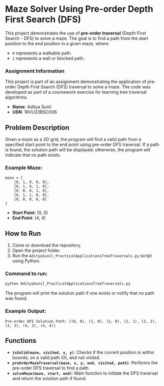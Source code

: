 # Maze Solver Using Pre-order Depth First Search (DFS)

This project demonstrates the use of **pre-order traversal** (Depth First Search - DFS) to solve a maze. The goal is to find a path from the start position to the end position in a given maze, where:
- `0` represents a walkable path.
- `1` represents a wall or blocked path.

### Assignment Information

This project is part of an assignment demonstrating the application of pre-order Depth First Search (DFS) traversal to solve a maze. The code was developed as part of a coursework exercise for learning tree traversal algorithms.

- **Name**: Aditya Sunil
- **USN**: 1RVU23BSC006

## Problem Description

Given a maze as a 2D grid, the program will find a valid path from a specified start point to the end point using pre-order DFS traversal. If a path is found, the solution path will be displayed; otherwise, the program will indicate that no path exists.

### Example Maze:

```plaintext
maze = [
    [0, 1, 0, 0, 0],
    [0, 1, 0, 1, 0],
    [0, 0, 0, 1, 0],
    [0, 1, 1, 0, 0],
    [0, 0, 0, 0, 0]
]
```

- **Start Point**: (0, 0)
- **End Point**: (4, 4)

## How to Run

1. Clone or download the repository.
2. Open the project folder.
3. Run the `AdityaSunil_PracticalApplicationsTreeTraversals.py` script using Python.

### Command to run:

```bash
python AdityaSunil_PracticalApplicationsTreeTraversals.py
```

The program will print the solution path if one exists or notify that no path was found.

### Example Output:

```plaintext
Pre-order DFS Solution Path: [(0, 0), (1, 0), (2, 0), (2, 1), (2, 2), (3, 3), (4, 3), (4, 4)]
```

## Functions

- **`isValid(maze, visited, x, y)`**: Checks if the current position is within bounds, on a valid path (0), and not visited.
- **`preOrderMazeTraversal(maze, x, y, end, visited, path)`**: Performs the pre-order DFS traversal to find a path.
- **`solveMaze(maze, start, end)`**: Main function to initiate the DFS traversal and return the solution path if found.

